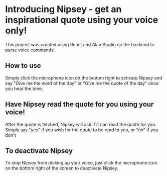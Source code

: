 # Introducing Nipsey - get an inspirational quote using your voice only!

This project was created using React and Alan Studio on the backend to parse voice commands.

## How to use

Simply click the microphone icon on the bottom right to activate Nipsey and say "Give me the word of the day" or "Give me the quote of the day" once you hear the tone.

## Have Nipsey read the quote for you using your voice!

After the quote is fetched, Nipsey will ask if it can read the quote for you. Simply say "yes" if you wish for the quote to be read to you, or "no" if you don't

## To deactivate Nipsey

To stop Nipsey from picking up your voice, just click the microphone icon on the bottom right of the screen to deactivate Nipsey.
